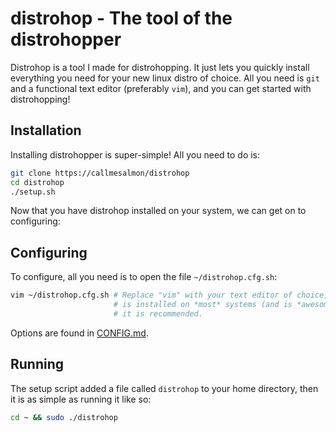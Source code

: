 # distrohop - The tool of the distrohopper
Distrohop is a tool I made for distrohopping. It just lets you quickly install everything you
need for your new linux distro of choice. All you need is ``git`` and a functional
text editor (preferably ``vim``), and you can get started with distrohopping!

## Installation
Installing distrohopper is super-simple! All you need to do is:
```sh
git clone https://callmesalmon/distrohop
cd distrohop
./setup.sh
```
Now that you have distrohop installed on your system, we can get on to configuring:

## Configuring
To configure, all you need is to open the file ``~/distrohop.cfg.sh``:
```sh
vim ~/distrohop.cfg.sh # Replace "vim" with your text editor of choice, but vim
                       # is installed on *most* systems (and is *awesome* :3), so 
                       # it is recommended.
```
Options are found in [CONFIG.md](/CONFIG.md).

## Running
The setup script added a file called ``distrohop`` to your home directory,
then it is as simple as running it like so:
```sh
cd ~ && sudo ./distrohop
```
